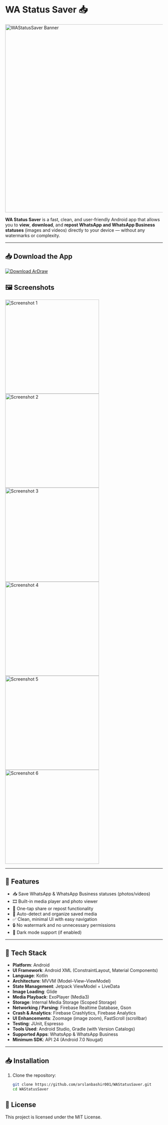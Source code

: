 # WA Status Saver 📥

<img src="https://github.com/user-attachments/assets/ec96b613-76be-4709-9bb1-3d65e5ff8667" alt="WAStatusSaver Banner" width="600"/>

**WA Status Saver** is a fast, clean, and user-friendly Android app that allows you to **view**, **download**, and **repost WhatsApp and WhatsApp Business statuses** (images and videos) directly to your device — without any watermarks or complexity.

---

## 📥 Download the App

<a href="https://drive.google.com/file/d/18VOqcdKaOjtUDxL2URgZUiKTRoGgFce6/view?usp=drive_link" target="_blank">
  <img src="https://img.shields.io/badge/Download-ArDraw-blue?style=for-the-badge&logo=android" alt="Download ArDraw" />
</a>


## 🖼️ Screenshots

<img src="https://github.com/user-attachments/assets/fbd70083-2901-41c7-bc27-e5804c115cfc" alt="Screenshot 1" width="300"/>
<img src="https://github.com/user-attachments/assets/72ada073-97f9-44c5-8a2f-b2863cf312f7" alt="Screenshot 2" width="300"/>
<img src="https://github.com/user-attachments/assets/618a62ab-b7aa-4db6-8173-a13150777062" alt="Screenshot 3" width="300"/>
<img src="https://github.com/user-attachments/assets/68c68783-4cc1-44ba-b55c-cb2d91d51288" alt="Screenshot 4" width="300"/>
<img src="https://github.com/user-attachments/assets/6495a86a-7ccb-4839-b902-0a68592d1cde" alt="Screenshot 5" width="300"/>
<img src="https://github.com/user-attachments/assets/e40bdb29-d0b9-412b-9a9e-b8839bf04385" alt="Screenshot 6" width="300"/>

---

## 🚀 Features

- 📥 Save WhatsApp & WhatsApp Business statuses (photos/videos)
- 🎞️ Built-in media player and photo viewer
- 🔁 One-tap share or repost functionality
- 📁 Auto-detect and organize saved media
- ✅ Clean, minimal UI with easy navigation
- 🔒 No watermark and no unnecessary permissions
- 🌙 Dark mode support (if enabled)

---

## 🧰 Tech Stack

- **Platform**: Android  
- **UI Framework**: Android XML (ConstraintLayout, Material Components)  
- **Language**: Kotlin  
- **Architecture**: MVVM (Model–View–ViewModel)  
- **State Management**: Jetpack ViewModel + LiveData  
- **Image Loading**: Glide  
- **Media Playback**: ExoPlayer (Media3)  
- **Storage**: Internal Media Storage (Scoped Storage)  
- **Networking / Parsing**: Firebase Realtime Database, Gson  
- **Crash & Analytics**: Firebase Crashlytics, Firebase Analytics  
- **UI Enhancements**: Zoomage (image zoom), FastScroll (scrollbar)  
- **Testing**: JUnit, Espresso  
- **Tools Used**: Android Studio, Gradle (with Version Catalogs)  
- **Supported Apps**: WhatsApp & WhatsApp Business  
- **Minimum SDK**: API 24 (Android 7.0 Nougat)


---

## 📥 Installation

1. Clone the repository:
   ```bash
   git clone https://github.com/arslanbashir001/WAStatusSaver.git
   cd WAStatusSaver

## 📄 License
This project is licensed under the MIT License.




